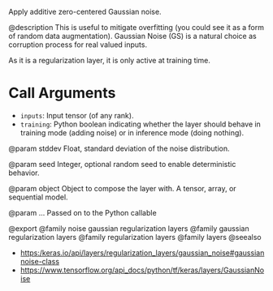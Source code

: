 Apply additive zero-centered Gaussian noise.

@description
This is useful to mitigate overfitting
(you could see it as a form of random data augmentation).
Gaussian Noise (GS) is a natural choice as corruption process
for real valued inputs.

As it is a regularization layer, it is only active at training time.

# Call Arguments
- `inputs`: Input tensor (of any rank).
- `training`: Python boolean indicating whether the layer should behave in
    training mode (adding noise) or in inference mode (doing nothing).

@param stddev
Float, standard deviation of the noise distribution.

@param seed
Integer, optional random seed to enable deterministic behavior.

@param object
Object to compose the layer with. A tensor, array, or sequential model.

@param ...
Passed on to the Python callable

@export
@family noise gaussian regularization layers
@family gaussian regularization layers
@family regularization layers
@family layers
@seealso
+ <https:/keras.io/api/layers/regularization_layers/gaussian_noise#gaussiannoise-class>
+ <https://www.tensorflow.org/api_docs/python/tf/keras/layers/GaussianNoise>
